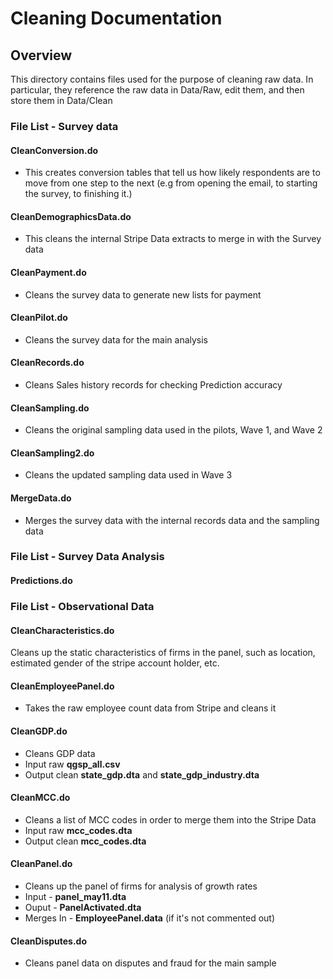 # Cleaning Documentation

## Overview
This directory contains files used for the purpose of cleaning raw data. In particular, they reference the raw data in Data/Raw, edit them, and then store them in Data/Clean

### File List - Survey data

#### CleanConversion.do
-   This creates conversion tables that tell us how likely respondents are to move from one step to the next (e.g from opening the email, to starting the survey, to finishing it.)

#### CleanDemographicsData.do
-   This cleans the internal Stripe Data extracts to merge in with the Survey data

#### CleanPayment.do
-   Cleans the survey data to generate new lists for payment

#### CleanPilot.do
-   Cleans the survey data for the main analysis

#### CleanRecords.do
-   Cleans Sales history records for checking Prediction accuracy

#### CleanSampling.do
-   Cleans the original sampling data used in the pilots, Wave 1, and Wave 2

#### CleanSampling2.do
-   Cleans the updated sampling data used in Wave 3

#### MergeData.do
-   Merges the survey data with the internal records data and the sampling data

### File List - Survey Data Analysis

#### Predictions.do


### File List - Observational Data

#### CleanCharacteristics.do
Cleans up the static characteristics of firms in the panel, such as location, estimated gender of the stripe account holder, etc.

#### CleanEmployeePanel.do
-   Takes the raw employee count data from Stripe and cleans it

#### CleanGDP.do
-   Cleans GDP data
-   Input raw **qgsp_all.csv**
-   Output clean **state_gdp.dta** and **state_gdp_industry.dta**

#### CleanMCC.do
-   Cleans a list of MCC codes in order to merge them into the Stripe Data
-   Input raw **mcc_codes.dta**
-   Output clean **mcc_codes.dta**

#### CleanPanel.do
-   Cleans up the panel of firms for analysis of growth rates
-   Input - **panel_may11.dta**
-   Ouput - **PanelActivated.dta**
-   Merges In - **EmployeePanel.data** (if it's not commented out)

#### CleanDisputes.do
-   Cleans panel data on disputes and fraud for the main sample
